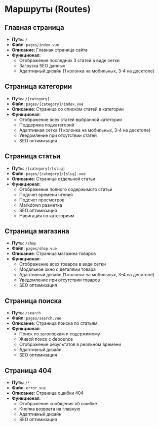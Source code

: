 # Маршруты (Routes)

## Главная страница
- **Путь**: `/`
- **Файл**: `pages/index.vue`
- **Описание**: Главная страница сайта
- **Функционал**:
  - Отображение последних 3 статей в виде сетки
  - Загрузка SEO данных
  - Адаптивный дизайн (1 колонка на мобильных, 3-4 на десктопе)

## Страница категории
- **Путь**: `/[category]`
- **Файл**: `pages/[category]/index.vue`
- **Описание**: Страница со списком статей в категории
- **Функционал**:
  - Отображение всех статей выбранной категории
  - Поддержка подкатегорий
  - Адаптивная сетка (1 колонка на мобильных, 3-4 на десктопе)
  - Уведомление при отсутствии статей
  - SEO оптимизация

## Страница статьи
- **Путь**: `/[category]/[slug]`
- **Файл**: `pages/[category]/[slug].vue`
- **Описание**: Страница отдельной статьи
- **Функционал**:
  - Отображение полного содержимого статьи
  - Подсчет времени чтения
  - Подсчет просмотров
  - Markdown разметка
  - SEO оптимизация
  - Навигация по категориям

## Страница магазина
- **Путь**: `/shop`
- **Файл**: `pages/shop.vue`
- **Описание**: Страница магазина товаров
- **Функционал**:
  - Отображение всех товаров в виде сетки
  - Модальное окно с деталями товара
  - Адаптивный дизайн (1 колонка на мобильных, 3-4 на десктопе)
  - Уведомление при отсутствии товаров
  - SEO оптимизация

## Страница поиска
- **Путь**: `/search`
- **Файл**: `pages/search.vue`
- **Описание**: Страница поиска по статьям
- **Функционал**:
  - Поиск по заголовкам и содержимому
  - Живой поиск с debounce
  - Отображение результатов в реальном времени
  - Адаптивный дизайн
  - SEO оптимизация

## Страница 404
- **Путь**: `/*`
- **Файл**: `error.vue`
- **Описание**: Страница ошибки 404
- **Функционал**:
  - Отображение сообщения об ошибке
  - Кнопка возврата на главную
  - Адаптивный дизайн
  - SEO оптимизация 